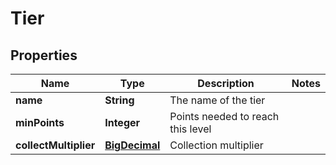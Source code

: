 
# Tier

## Properties
Name | Type | Description | Notes
------------ | ------------- | ------------- | -------------
**name** | **String** | The name of the tier | 
**minPoints** | **Integer** | Points needed to reach this level | 
**collectMultiplier** | [**BigDecimal**](BigDecimal.md) | Collection multiplier | 



